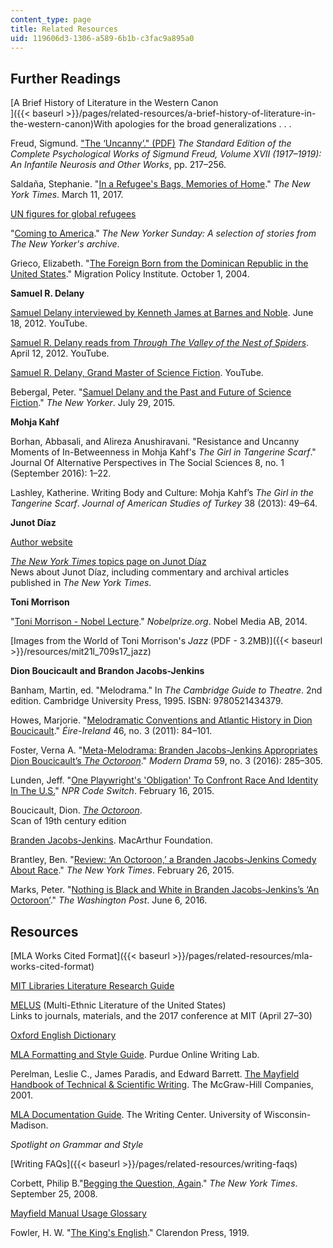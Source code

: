 ```yaml
---
content_type: page
title: Related Resources
uid: 119606d3-1306-a589-6b1b-c3fac9a895a0
---
```


Further Readings
----------------

[A Brief History of Literature in the Western Canon  
]({{< baseurl >}}/pages/related-resources/a-brief-history-of-literature-in-the-western-canon)With apologies for the broad generalizations . . .

Freud, Sigmund. ["The ‘Uncanny’." (PDF)](http://www.arch.mcgill.ca/prof/bressani/arch653/winter2010/Freud_TheUncanny.pdf) _The Standard Edition of the Complete Psychological Works of Sigmund Freud, Volume XVII (1917–1919): An Infantile Neurosis and Other Works_, pp. 217–256.

Saldaña, Stephanie. "[In a Refugee's Bags, Memories of Home](https://www.nytimes.com/2017/03/11/opinion/sunday/in-a-refugees-bags-memories-of-home.html?ref=opinion)." _The New York Times_. March 11, 2017.

[UN figures for global refugees](http://www.unhcr.org/en-us/figures-at-a-glance.html)

"[Coming to America](https://www.newyorker.com/magazine/coming-to-america)." _The New Yorker Sunday: A selection of stories from The New Yorker's archive_.

Grieco, Elizabeth. "[The Foreign Born from the Dominican Republic in the United States](https://www.migrationpolicy.org/article/foreign-born-dominican-republic-united-states)." Migration Policy Institute. October 1, 2004.

**Samuel R. Delany**

[Samuel Delany interviewed by Kenneth James at Barnes and Noble](https://youtu.be/9UpGok166wQ). June 18, 2012. YouTube.

[Samuel R. Delany reads from _Through The Valley of the Nest of Spiders_](https://youtu.be/nXs_H6_Y7_4). April 12, 2012. YouTube.

[Samuel R. Delany, Grand Master of Science Fiction](https://youtu.be/X6kc-0Qg6oQ). YouTube.

Bebergal, Peter. "[Samuel Delany and the Past and Future of Science Fiction](https://www.newyorker.com/books/page-turner/samuel-delany-and-the-past-and-future-of-science-fiction)." _The New Yorker_. July 29, 2015.

**Mohja Kahf**

Borhan, Abbasali, and Alireza Anushiravani. "Resistance and Uncanny Moments of In-Betweenness in Mohja Kahf's _The Girl in Tangerine Scarf_." Journal Of Alternative Perspectives in The Social Sciences 8, no. 1 (September 2016): 1–22.

Lashley, Katherine. Writing Body and Culture: Mohja Kahf’s _The Girl in the Tangerine Scarf_. _Journal of American Studies of Turkey_ 38 (2013): 49–64.

**Junot Díaz**

[Author website](http://www.junotdiaz.com/)

[_The New York Times_ topics page on Junot Díaz](https://www.nytimes.com/topic/person/junot-diaz?8qa)  
News about Junot Díaz, including commentary and archival articles published in _The New York Times_.

**Toni Morrison**

"[Toni Morrison - Nobel Lecture](https://www.nobelprize.org/nobel_prizes/literature/laureates/1993/morrison-lecture.html)." _Nobelprize.org_. Nobel Media AB, 2014.

[Images from the World of Toni Morrison's _Jazz_ (PDF - 3.2MB)]({{< baseurl >}}/resources/mit21l_709s17_jazz)

**Dion Boucicault and Brandon Jacobs-Jenkins**

Banham, Martin, ed. "Melodrama." In _The Cambridge Guide to Theatre_. 2nd edition. Cambridge University Press, 1995. ISBN: 9780521434379.

Howes, Marjorie. "[Melodramatic Conventions and Atlantic History in Dion Boucicault](https://muse.jhu.edu/article/458539)." _Éire-Ireland_ 46, no. 3 (2011): 84–101.

Foster, Verna A. "[Meta-Melodrama: Branden Jacobs-Jenkins Appropriates Dion Boucicault’s _The Octoroon_](https://muse.jhu.edu/article/629588)." _Modern Drama_ 59, no. 3 (2016): 285–305.

Lunden, Jeff. "[One Playwright's 'Obligation' To Confront Race And Identity In The U.S.](https://www.npr.org/sections/codeswitch/2015/02/16/383567104/one-playwright-s-obligation-to-confront-race-and-identity-in-the-u-s)" _NPR Code Switch_. February 16, 2015.

Boucicault, Dion. [_The Octoroon_](https://www.hathitrust.org/help_copyright#RestrictedAccess).  
Scan of 19th century edition

[Branden Jacobs-Jenkins](https://www.macfound.org/fellows/958/). MacArthur Foundation.

Brantley, Ben. "[Review: ‘An Octoroon,’ a Branden Jacobs-Jenkins Comedy About Race](https://nyti.ms/2k5oB83)." _The New York Times_. February 26, 2015.

Marks, Peter. "[Nothing is Black and White in Branden Jacobs-Jenkins’s ‘An Octoroon’](https://www.washingtonpost.com/entertainment/theater_dance/nothing-is-black-and-white-in-branden-jacobs-jenkinss-an-octoroon/2016/06/06/572380b2-2be4-11e6-9de3-6e6e7a14000c_story.html?utm_term=.06360ea4a45e)." _The Washington Post_. June 6, 2016.

Resources
---------

[MLA Works Cited Format]({{< baseurl >}}/pages/related-resources/mla-works-cited-format)

[MIT Libraries Literature Research Guide](https://libguides.mit.edu/lit)

[MELUS](http://www.melus.org/) (Multi-Ethnic Literature of the United States)  
Links to journals, materials, and the 2017 conference at MIT (April 27–30)

[Oxford English Dictionary](http://www.oed.com/)

[MLA Formatting and Style Guide](https://owl.english.purdue.edu/owl/resource/747/01/). Purdue Online Writing Lab.

Perelman, Leslie C., James Paradis, and Edward Barrett. [The Mayfield Handbook of Technical & Scientific Writing](http://www.mhhe.com/mayfieldpub/tsw/home.htm). The McGraw-Hill Companies, 2001.

[MLA Documentation Guide](https://writing.wisc.edu/Handbook/DocMLA.html). The Writing Center. University of Wisconsin-Madison.

_Spotlight on Grammar and Style_

[Writing FAQs]({{< baseurl >}}/pages/related-resources/writing-faqs)

Corbett, Philip B."[Begging the Question, Again](https://afterdeadline.blogs.nytimes.com/2008/09/25/begging-the-question-again/)." _The New York Times_. September 25, 2008.

[Mayfield Manual Usage Glossary](http://www.mhhe.com/mayfieldpub/tsw/usage.htm)

Fowler, H. W. "[The King's English](http://www.bartleby.com/116/)." Clarendon Press, 1919.
